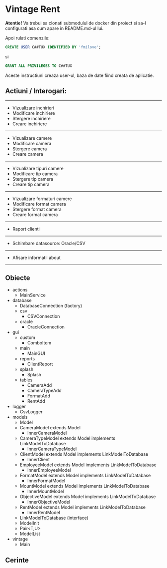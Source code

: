 # Vintage Rent
**Atentie!** Va trebui sa clonati submodulul de docker din proiect si sa-l configurati asa cum apare in README.md-ul lui.

Apoi rulati comenzile:
```sql
CREATE USER C##TUX IDENTIFIED BY 'fmilove';
```
si
```sql
GRANT ALL PRIVILEGES TO C##TUX
```

Aceste instructiuni creaza user-ul, baza de date fiind creata de aplicatie.

## Actiuni / Interogari:
___
- Vizualizare inchirieri
- Modificare inchiriere
- Stergere inchiriere
- Creare inchiriere
___
- Vizualizare camere
- Modificare camera
- Stergere camera
- Creare camera
___
- Vizualizare tipuri camere
- Modificare tip camera
- Stergere tip camera
- Creare tip camera
___
- Vizualizare formaturi camere
- Modificare format camera
- Stergere format camera
- Creare format camera
___
- Raport clienti
___
- Schimbare datasource: Oracle/CSV
___
- Afisare informatii about
___

## Obiecte
- actions
  - MainService
- database
  - DatabaseConnection (factory)
  - csv
    - CSVConnection
  - oracle
    - OracleConnection
- gui
  - custom
    - ComboItem
  - main
    - MainGUI
  - reports
    - ClientReport
  - splash
    - Splash
  - tables
    - CameraAdd
    - CameraTypeAdd
    - FormatAdd
    - RentAdd
- logger
  - CsvLogger
- models
  - Model
  - CameraModel extends Model
    - InnerCameraModel
  - CameraTypeModel extends Model implements LinkModelToDatabase
    - InnerCameraTypeModel
  - ClientModel extends Model implements LinkModelToDatabase
    - InnerClient
  - EmployeeModel extends Model implements LinkModelToDatabase
    - InnerEmployeeModel
  - FormatModel extends Model implements LinkModelToDatabase
    - InnerFormatModel
  - MountModel extends Model implements LinkModelToDatabase
    - InnerMountModel
  - ObjectiveModel extends Model implements LinkModelToDatabase
    - InnerObjectiveModel
  - RentModel extends Model implements LinkModelToDatabase
    - InnerRentModel
  - LinkModelToDatabase (interface)
  - ModelInit
  - Pair<T,U>
  - ModelList<T>
- vintage
  - Main
  
## Cerinte
